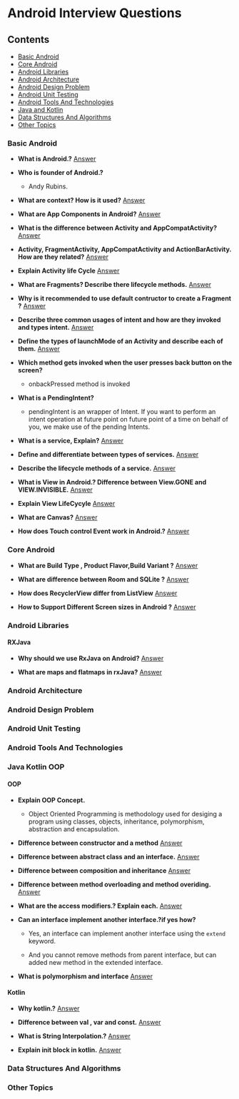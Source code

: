 # Android Interview Questions

## Contents
* [Basic Android](#basic-android)
* [Core Android](#core-android)
* [Android Libraries](#android-libraries)
* [Android Architecture](#android-architecture)
* [Android Design Problem](#android-design-problem)
* [Android Unit Testing](#android-unit-testing)
* [Android Tools And Technologies](#android-tools-and-technologies)
* [Java and Kotlin](#java-and-kotlin)
* [Data Structures And Algorithms](#data-structures-and-algorithms)
* [Other Topics](#other-topics)

### Basic Android

* **What is Android.?** [Answer](https://github.com/Manohar2710/android-cheat-sheet/blob/master/Basic%20Android/What_is_Android.md)
	

* **Who is founder of Android.?**

	- Andy Rubins.

* **What are context? How is it used?** [Answer](https://github.com/Manohar2710/android-cheat-sheet/blob/master/Basic%20Android/What_is_Context.md)


* **What are App Components in Android?** [Answer](https://github.com/Manohar2710/android-cheat-sheet/blob/master/Basic%20Android/app_components.md)


* **What is the difference between Activity and AppCompatActivity?** [Answer](https://github.com/Manohar2710/android-cheat-sheet/blob/master/Basic%20Android/difference_between_Activity_and_AppCompatActivity.md)  


* **Activity, FragmentActivity, AppCompatActivity and ActionBarActivity. How are they related?** [Answer](https://github.com/Manohar2710/android-cheat-sheet/blob/master/Basic%20Android/How_are_they_related.md)  


* **Explain Activity life Cycle** [Answer](https://github.com/Manohar2710/android-cheat-sheet/blob/master/Basic%20Android/Explain_Activity_life_Cycle.md)


* **What are Fragments? Describe there lifecycle methods.** [Answer](https://github.com/Manohar2710/android-cheat-sheet/blob/master/Basic%20Android/What_are_Fragments.md)


* **Why is it recommended to use default contructor to create a Fragment ?** [Answer](https://github.com/Manohar2710/android-cheat-sheet/blob/master/Basic%20Android/Why_Default_Constructor.md)


* **Describe three common usages of intent and how are they invoked and types intent.** [Answer](https://github.com/Manohar2710/android-cheat-sheet/blob/master/Basic%20Android/common_usages_of_intent.md)  


* **Define the types of launchMode of an Activity and describe each of them.** [Answer](https://github.com/Manohar2710/android-cheat-sheet/blob/master/Basic%20Android/types_of_launchModes.md)   


* **Which method gets invoked when the user presses back button on the screen?**  
	- onbackPressed method is invoked   


* **What is a PendingIntent?**  
	- pendingIntent is an wrapper of Intent. If you want to perform an intent operation at future point on future point of a time on behalf of you, we make use of the pending Intents.   


* **What is a service, Explain?** [Answer](https://github.com/Manohar2710/android-cheat-sheet/blob/master/Basic%20Android/What_is_a_service.md) 


* **Define and differentiate between types of services.** [Answer](https://github.com/Manohar2710/android-cheat-sheet/blob/master/Basic%20Android/two_types_of_services.md)  


* **Describe the lifecycle methods of a service.** [Answer](https://github.com/Manohar2710/android-cheat-sheet/blob/master/Basic%20Android/lifecycle_methods_of_a_service.md)   


* **What is View in Android.? Difference between View.GONE and VIEW.INVISIBLE.** [Answer](https://github.com/Manohar2710/android-cheat-sheet/blob/master/Basic%20Android/View_in_Android.md)


* **Explain View LifeCycyle** [Answer](https://github.com/Manohar2710/android-cheat-sheet/blob/master/Core%20Android/View_LifeCycyle.md) 


* **What are Canvas?** [Answer](https://github.com/Manohar2710/android-cheat-sheet/blob/master/Core%20Android/what_are_canvas.md) 


* **How does Touch control Event work in Android.?** [Answer](https://github.com/Manohar2710/android-cheat-sheet/blob/master/Core%20Android/what_are_touch_control_event.md)


### Core Android

* **What are Build Type , Product Flavor,Build Variant ?** [Answer](https://github.com/Manohar2710/android-cheat-sheet/blob/master/Core%20Android/Build_Type_Product_Flavor_Build_Variant.md)    


* **What are difference between Room and SQLite ?** [Answer](https://github.com/Manohar2710/android-cheat-sheet/blob/master/Core%20Android/Room_and_SQLite.md) 


* **How does RecyclerView differ from ListView** [Answer](https://github.com/Manohar2710/android-cheat-sheet/blob/master/Core%20Android/RecyclerView_differ_from_ListView.md)  


* **How to Support Different Screen sizes in Android ?** [Answer](https://github.com/Manohar2710/android-cheat-sheet/blob/master/Core%20Android/Different_Screen_sizes.md) 

		

    
### Android Libraries

#### RXJava

* **Why should we use RxJava on Android?** [Answer](https://github.com/Manohar2710/android-cheat-sheet/blob/master/Android%20Libraries/RxJava_on_Android.md) 


* **What are maps and flatmaps in rxJava?** [Answer](https://github.com/Manohar2710/android-cheat-sheet/blob/master/Android%20Libraries/maps_and_flatmaps_in_rxJava.md) 


### Android Architecture

### Android Design Problem  

### Android Unit Testing  

### Android Tools And Technologies  

### Java Kotlin OOP

#### OOP
* **Explain OOP Concept.** 
	- Object Oriented Programming is methodology used for desiging a program using classes, objects, inheritance, polymorphism, abstraction and encapsulation.

* **Difference between constructor and a method** [Answer](https://github.com/Manohar2710/android-cheat-sheet/blob/master/Java%20Kotlin/diff_const_and_method.md) 

* **Difference between abstract class and an interface.** [Answer](https://github.com/Manohar2710/android-cheat-sheet/blob/master/Java%20Kotlin/diff_abstract_interface.md)

* **Difference between composition and inheritance** [Answer](https://github.com/Manohar2710/android-cheat-sheet/blob/master/Java%20Kotlin/diff_composition_inheritance.md)

* **Difference between method overloading and method overiding.** [Answer](https://github.com/Manohar2710/android-cheat-sheet/blob/master/Java%20Kotlin/diff_method_overriding_overloading.md)

* **What are the access modifiers.? Explain each.** [Answer](https://github.com/Manohar2710/android-cheat-sheet/blob/master/Java%20Kotlin/access_modifiers.md)

* **Can an interface implement another interface.?if yes how?**
	- Yes, an interface can implement another interface using the `extend` keyword.

	- And you cannot remove methods from parent interface, but can added new method in the extended interface.

* **What is polymorphism and interface** [Answer](https://github.com/Manohar2710/android-cheat-sheet/blob/master/Java%20Kotlin/polymorphism_and_inheritance.md) 


#### Kotlin
* **Why kotlin.?** [Answer](https://github.com/Manohar2710/android-cheat-sheet/blob/master/Java%20Kotlin/why_kotlin.md) 

* **Difference between val , var and const.** [Answer](https://github.com/Manohar2710/android-cheat-sheet/blob/master/Java%20Kotlin/diff_val_var_const.md) 

* **What is String Interpolation.?** [Answer](https://github.com/Manohar2710/android-cheat-sheet/blob/master/Java%20Kotlin/string_interpolation.md)

* **Explain init block in kotlin.** [Answer](https://github.com/Manohar2710/android-cheat-sheet/blob/master/Java%20Kotlin/init_block.md)

### Data Structures And Algorithms

### Other Topics